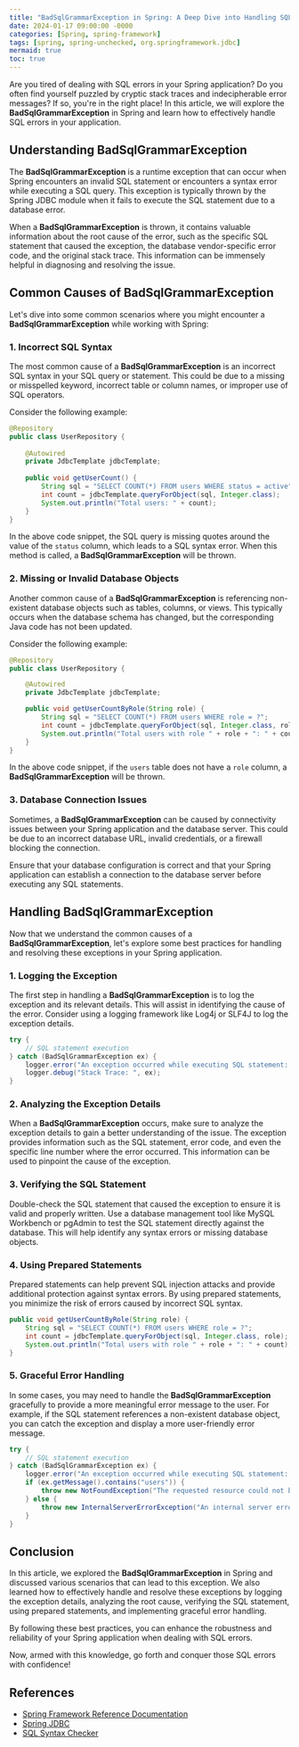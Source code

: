 ```yaml
---
title: "BadSqlGrammarException in Spring: A Deep Dive into Handling SQL Errors"
date: 2024-01-17 09:00:00 -0000
categories: [Spring, spring-framework]
tags: [spring, spring-unchecked, org.springframework.jdbc]
mermaid: true
toc: true
---
```



Are you tired of dealing with SQL errors in your Spring application? Do you often find yourself puzzled by cryptic stack traces and indecipherable error messages? If so, you're in the right place! In this article, we will explore the **BadSqlGrammarException** in Spring and learn how to effectively handle SQL errors in your application.

## Understanding BadSqlGrammarException

The **BadSqlGrammarException** is a runtime exception that can occur when Spring encounters an invalid SQL statement or encounters a syntax error while executing a SQL query. This exception is typically thrown by the Spring JDBC module when it fails to execute the SQL statement due to a database error.

When a **BadSqlGrammarException** is thrown, it contains valuable information about the root cause of the error, such as the specific SQL statement that caused the exception, the database vendor-specific error code, and the original stack trace. This information can be immensely helpful in diagnosing and resolving the issue.

## Common Causes of BadSqlGrammarException

Let's dive into some common scenarios where you might encounter a **BadSqlGrammarException** while working with Spring:

### 1. Incorrect SQL Syntax

The most common cause of a **BadSqlGrammarException** is an incorrect SQL syntax in your SQL query or statement. This could be due to a missing or misspelled keyword, incorrect table or column names, or improper use of SQL operators. 

Consider the following example:

```java
@Repository
public class UserRepository {
    
    @Autowired
    private JdbcTemplate jdbcTemplate;
    
    public void getUserCount() {
        String sql = "SELECT COUNT(*) FROM users WHERE status = active";
        int count = jdbcTemplate.queryForObject(sql, Integer.class);
        System.out.println("Total users: " + count);
    }
}
```

In the above code snippet, the SQL query is missing quotes around the value of the `status` column, which leads to a SQL syntax error. When this method is called, a **BadSqlGrammarException** will be thrown.

### 2. Missing or Invalid Database Objects

Another common cause of a **BadSqlGrammarException** is referencing non-existent database objects such as tables, columns, or views. This typically occurs when the database schema has changed, but the corresponding Java code has not been updated.

Consider the following example:

```java
@Repository
public class UserRepository {

    @Autowired
    private JdbcTemplate jdbcTemplate;

    public void getUserCountByRole(String role) {
        String sql = "SELECT COUNT(*) FROM users WHERE role = ?";
        int count = jdbcTemplate.queryForObject(sql, Integer.class, role);
        System.out.println("Total users with role " + role + ": " + count);
    }
}
```

In the above code snippet, if the `users` table does not have a `role` column, a **BadSqlGrammarException** will be thrown.

### 3. Database Connection Issues

Sometimes, a **BadSqlGrammarException** can be caused by connectivity issues between your Spring application and the database server. This could be due to an incorrect database URL, invalid credentials, or a firewall blocking the connection.

Ensure that your database configuration is correct and that your Spring application can establish a connection to the database server before executing any SQL statements.

## Handling BadSqlGrammarException

Now that we understand the common causes of a **BadSqlGrammarException**, let's explore some best practices for handling and resolving these exceptions in your Spring application.

### 1. Logging the Exception

The first step in handling a **BadSqlGrammarException** is to log the exception and its relevant details. This will assist in identifying the cause of the error. Consider using a logging framework like Log4j or SLF4J to log the exception details.

```java
try {
    // SQL statement execution
} catch (BadSqlGrammarException ex) {
    logger.error("An exception occurred while executing SQL statement: " + ex.getMessage());
    logger.debug("Stack Trace: ", ex);
}
```

### 2. Analyzing the Exception Details

When a **BadSqlGrammarException** occurs, make sure to analyze the exception details to gain a better understanding of the issue. The exception provides information such as the SQL statement, error code, and even the specific line number where the error occurred. This information can be used to pinpoint the cause of the exception.

### 3. Verifying the SQL Statement

Double-check the SQL statement that caused the exception to ensure it is valid and properly written. Use a database management tool like MySQL Workbench or pgAdmin to test the SQL statement directly against the database. This will help identify any syntax errors or missing database objects.

### 4. Using Prepared Statements

Prepared statements can help prevent SQL injection attacks and provide additional protection against syntax errors. By using prepared statements, you minimize the risk of errors caused by incorrect SQL syntax.

```java
public void getUserCountByRole(String role) {
    String sql = "SELECT COUNT(*) FROM users WHERE role = ?";
    int count = jdbcTemplate.queryForObject(sql, Integer.class, role);
    System.out.println("Total users with role " + role + ": " + count);
}
```

### 5. Graceful Error Handling

In some cases, you may need to handle the **BadSqlGrammarException** gracefully to provide a more meaningful error message to the user. For example, if the SQL statement references a non-existent database object, you can catch the exception and display a more user-friendly error message.

```java
try {
    // SQL statement execution
} catch (BadSqlGrammarException ex) {
    logger.error("An exception occurred while executing SQL statement: " + ex.getMessage());
    if (ex.getMessage().contains("users")) {
        throw new NotFoundException("The requested resource could not be found.");
    } else {
        throw new InternalServerErrorException("An internal server error occurred.");
    }
}
```

## Conclusion

In this article, we explored the **BadSqlGrammarException** in Spring and discussed various scenarios that can lead to this exception. We also learned how to effectively handle and resolve these exceptions by logging the exception details, analyzing the root cause, verifying the SQL statement, using prepared statements, and implementing graceful error handling.

By following these best practices, you can enhance the robustness and reliability of your Spring application when dealing with SQL errors.

Now, armed with this knowledge, go forth and conquer those SQL errors with confidence!

## References
- [Spring Framework Reference Documentation](https://docs.spring.io/spring-framework/docs/current/reference/html/)
- [Spring JDBC](https://docs.spring.io/spring-framework/docs/current/reference/html/data-access.html#jdbc)
- [SQL Syntax Checker](https://www.eversql.com/sql-syntax-check-validator/)
